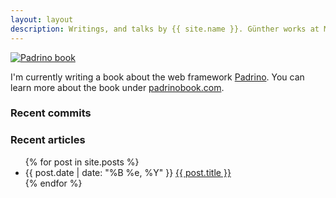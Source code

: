 ```yaml
---
layout: layout
description: Writings, and talks by {{ site.name }}. Günther works at MyHammer, loves painting Warhammer figures, writing, giving talks, and enjoys making cakes.
---
```


<a href="https://leanpub.com/padrino" title="Padrino book" class="center" target="_blank"><img class="padrino" src="http://farm4.staticflickr.com/3815/12568020363_42ce06330a_o.png" alt="Padrino book"/></a>

I'm currently writing a book about the web framework [Padrino](http://www.padrinorb.com/).  You can learn more about the book under [padrinobook.com](http://padrinobook.com).


### Recent commits

<div id="github-commits"></div>


### Recent articles

<div class="related">
  <ul>
    {% for post in site.posts %}
    <li>
    <span>{{ post.date | date: "%B %e, %Y" }}</span> <a href="{{ post.url }}">{{ post.title }}</a>
    </li>
    {% endfor %}
  </ul>
</div>

